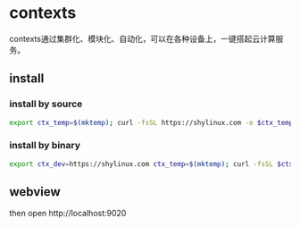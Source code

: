 # contexts

contexts通过集群化、模块化、自动化，可以在各种设备上，一键搭起云计算服务。

## install

### install by source
```sh
export ctx_temp=$(mktemp); curl -fsSL https://shylinux.com -o $ctx_temp; source $ctx_temp source
```

### install by binary
```sh
export ctx_dev=https://shylinux.com ctx_temp=$(mktemp); curl -fsSL $ctx_dev -o $ctx_temp; source $ctx_temp binary
```

## webview
then open http://localhost:9020
